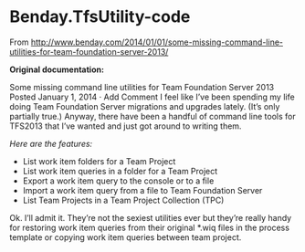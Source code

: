 # Benday.TfsUtility-code

From http://www.benday.com/2014/01/01/some-missing-command-line-utilities-for-team-foundation-server-2013/

**Original documentation:**

Some missing command line utilities for Team Foundation Server 2013
Posted January 1, 2014 · Add Comment
I feel like I’ve been spending my life doing Team Foundation Server migrations and upgrades lately.  (It’s only partially true.)  Anyway, there have been a handful of command line tools for TFS2013 that I’ve wanted and just got around to writing them.

*Here are the features:*

 - List work item folders for a Team Project
 - List work item queries in a folder for a Team Project
 - Export a work item query to the console or to a file
 - Import a work item query from a file to Team Foundation Server
 - List Team Projects in a Team Project Collection (TPC)

Ok.  I’ll admit it.  They’re not the sexiest utilities ever but they’re really handy for restoring work item queries from their original *.wiq files in the process template or copying work item queries between team project.


